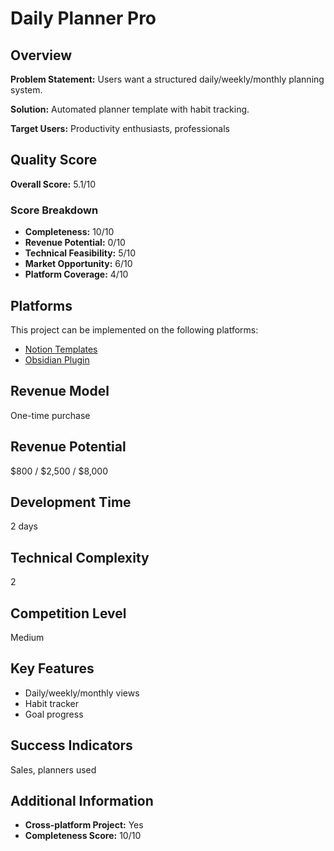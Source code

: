 # Daily Planner Pro

## Overview
**Problem Statement:** Users want a structured daily/weekly/monthly planning system.

**Solution:** Automated planner template with habit tracking.

**Target Users:** Productivity enthusiasts, professionals

## Quality Score
**Overall Score:** 5.1/10

### Score Breakdown
- **Completeness:** 10/10
- **Revenue Potential:** 0/10
- **Technical Feasibility:** 5/10
- **Market Opportunity:** 6/10
- **Platform Coverage:** 4/10

## Platforms
This project can be implemented on the following platforms:
- [Notion Templates](./platforms/notion-templates/)
- [Obsidian Plugin](./platforms/obsidian-plugin/)

## Revenue Model
One-time purchase

## Revenue Potential
$800 / $2,500 / $8,000

## Development Time
2 days

## Technical Complexity
2

## Competition Level
Medium

## Key Features
- Daily/weekly/monthly views
- Habit tracker
- Goal progress

## Success Indicators
Sales, planners used

## Additional Information
- **Cross-platform Project:** Yes
- **Completeness Score:** 10/10
